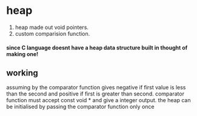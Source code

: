 # heap
1. heap made out void pointers.
2. custom comparision function.

#### since C language doesnt have a heap data structure built in thought of making one!

## working
assuming by the comparator function gives negative if first value is less than the second and positive if first is greater than second.
comparator function must accept const void * and give a integer output.
the heap can be initialised by passing the comparator function only once
